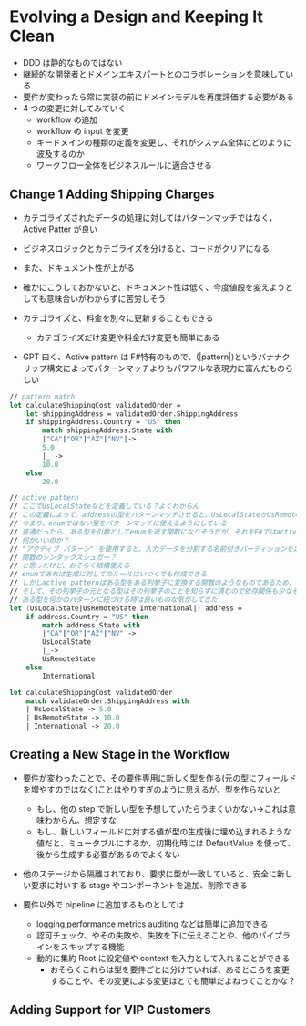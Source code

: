 # Evolving a Design and Keeping It Clean

- DDD は静的なものではない
- 継続的な開発者とドメインエキスパートとのコラボレーションを意味している
- 要件が変わったら常に実装の前にドメインモデルを再度評価する必要がある
- 4 つの変更に対してみていく
  - workflow の追加
  - workflow の input を変更
  - キードメインの種類の定義を変更し、それがシステム全体にどのように波及するのか
  - ワークフロー全体をビジネスルールに適合させる

## Change 1 Adding Shipping Charges

- カテゴライズされたデータの処理に対してはパターンマッチではなく，Active Patter が良い
- ビジネスロジックとカテゴライズを分けると、コードがクリアになる
- また、ドキュメント性が上がる

- 確かにこうしておかないと、ドキュメント性は低く、今度値段を変えようとしても意味合いがわからずに苦労しそう
- カテゴライズと、料金を別々に更新することもできる
  - カテゴライズだけ変更や料金だけ変更も簡単にある
- GPT 曰く、Active pattern は F#特有のもので、(|pattern|)というバナナクリップ構文によってパターンマッチよりもパワフルな表現力に富んだものらしい

```fs
// pattern match
let calculateShippingCost validatedOrder =
    let shippingAddress = validatedOrder.ShippingAddress
    if shippingAddress.Country = "US" then
        match shippingAddress.State with
        |"CA"|"OR"|"AZ"|"NV"|->
        5.0
        |_ ->
        10.0
    else
        20.0

// active pattern
// ここでUsLocalStateなどを定義している？よくわからん
// この定義によって、addressの型をパターンマッチさせると、UsLocalStateかUsRemoteStateかInternationalが出てくる感じだと思う
// つまり、enumではない型をパターンマッチに使えるようにしている
// 普通だったら、ある型を引数としてenumを返す関数になりそうだが、それをF#ではactive patternを使える感じか
// 何がいいのか？
// "アクティブ パターン" を使用すると、入力データを分割する名前付きパーティションを定義できます。これにより、判別共用体の場合と同様に、パターン マッチング式でこれらの名前を使用できるようになります。 アクティブ パターンを使用すると、パーティションごとにカスタマイズした方法でデータを分解できます。by MS docs
// 関数のシンタックスシュガー？
// と思ったけど、おそらく結構使える
// enumであれば生成に対してのルールはいつくでも作成できる
// しかしactive patternはある型をある列挙子に変換する関数のようなものであるため、その列挙子はおそらくその一つの作成方法しか存在しないはず
// そして、その列挙子の元となる型はその列挙子のことを知らずに済むので依存関係も少なそう
// ある型を何かのパターンに紐づける時は良いものな気がしてきた
let (UsLocalState|UsRemoteState|International|) address =
    if address.Country = "US" then
        match address.State with
        |"CA"|"OR"|"AZ"|"NV" ->
        UsLocalState
        |_->
        UsRemoteState
    else
        International

let calculateShippingCost validatedOrder
    match validateOrder.ShippingAddress with
    | UsLocalState -> 5.0
    | UsRemoteState -> 10.0
    | International -> 20.0
```

## Creating a New Stage in the Workflow

- 要件が変わったことで、その要件専用に新しく型を作る(元の型にフィールドを増やすのではなく)ことはやりすぎのように思えるが、型を作らないと

  - もし、他の step で新しい型を予想していたらうまくいかない->これは意味わからん。想定すな
  - もし、新しいフィールドに対する値が型の生成後に埋め込まれるような値だと、ミュータブルにするか、初期化時には DefaultValue を使って、後から生成する必要があるのでよくない

- 他のステージから隔離されており、要求に型が一致していると、安全に新しい要求に対いする stage やコンポーネントを追加、削除できる

- 要件以外で pipeline に追加するものとしては
  - logging,performance metrics auditing などは簡単に追加できる
  - 認可チェック、やその失敗や、失敗を下に伝えることや、他のパイプラインをスキップする機能
  - 動的に集約 Root に設定値や context を入力として入れることができる
    - おそらくこれらは型を要件ごとに分けていれば、あるところを変更することや、その変更による変更はとても簡単だよねってことかな？

## Adding Support for VIP Customers
